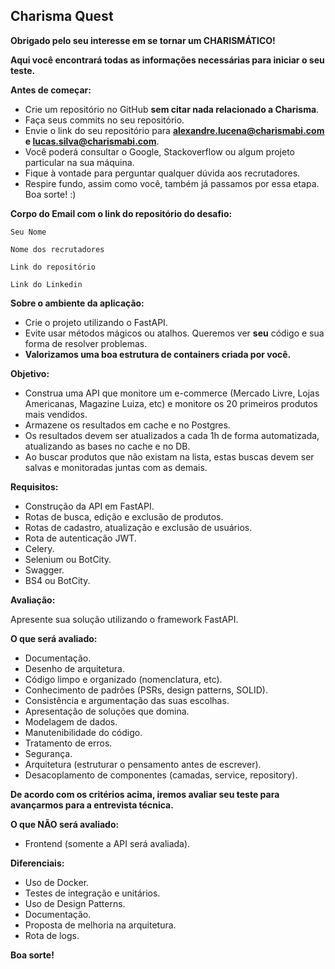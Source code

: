 ## Charisma Quest

**Obrigado pelo seu interesse em se tornar um CHARISMÁTICO!**

**Aqui você encontrará todas as informações necessárias para iniciar o seu teste.**

**Antes de começar:**

* Crie um repositório no GitHub **sem citar nada relacionado a Charisma**.
* Faça seus commits no seu repositório.
* Envie o link do seu repositório para **alexandre.lucena@charismabi.com e lucas.silva@charismabi.com**.
* Você poderá consultar o Google, Stackoverflow ou algum projeto particular na sua máquina.
* Fique à vontade para perguntar qualquer dúvida aos recrutadores.
* Respire fundo, assim como você, também já passamos por essa etapa. Boa sorte! :)

**Corpo do Email com o link do repositório do desafio:**

```
Seu Nome

Nome dos recrutadores

Link do repositório

Link do Linkedin
```

**Sobre o ambiente da aplicação:**

* Crie o projeto utilizando o FastAPI.
* Evite usar métodos mágicos ou atalhos. Queremos ver **seu** código e sua forma de resolver problemas.
* **Valorizamos uma boa estrutura de containers criada por você.**

**Objetivo:**

* Construa uma API que monitore um e-commerce (Mercado Livre, Lojas Americanas, Magazine Luiza, etc) e monitore os 20 primeiros produtos mais vendidos.
* Armazene os resultados em cache e no Postgres.
* Os resultados devem ser atualizados a cada 1h de forma automatizada, atualizando as bases no cache e no DB.
* Ao buscar produtos que não existam na lista, estas buscas devem ser salvas e monitoradas juntas com as demais.

**Requisitos:**

* Construção da API em FastAPI.
* Rotas de busca, edição e exclusão de produtos.
* Rotas de cadastro, atualização e exclusão de usuários.
* Rota de autenticação JWT.
* Celery.
* Selenium ou BotCity.
* Swagger.
* BS4 ou BotCity.

**Avaliação:**

Apresente sua solução utilizando o framework FastAPI.

**O que será avaliado:**

* Documentação.
* Desenho de arquitetura.
* Código limpo e organizado (nomenclatura, etc).
* Conhecimento de padrões (PSRs, design patterns, SOLID).
* Consistência e argumentação das suas escolhas.
* Apresentação de soluções que domina.
* Modelagem de dados.
* Manutenibilidade do código.
* Tratamento de erros.
* Segurança.
* Arquitetura (estruturar o pensamento antes de escrever).
* Desacoplamento de componentes (camadas, service, repository).

**De acordo com os critérios acima, iremos avaliar seu teste para avançarmos para a entrevista técnica.**

**O que NÃO será avaliado:**

* Frontend (somente a API será avaliada).

**Diferenciais:**

* Uso de Docker.
* Testes de integração e unitários.
* Uso de Design Patterns.
* Documentação.
* Proposta de melhoria na arquitetura.
* Rota de logs.

**Boa sorte!**
